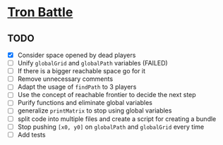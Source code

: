 # [Tron Battle](https://www.codingame.com/multiplayer/bot-programming/tron-battle)

## TODO

- [x] Consider space opened by dead players
- [ ] Unify `globalGrid` and `globalPath` variables (FAILED)
- [ ] If there is a bigger reachable space go for it
- [ ] Remove unnecessary comments
- [ ] Adapt the usage of `findPath` to 3 players
- [ ] Use the concept of reachable frontier to decide the next step
- [ ] Purify functions and eliminate global variables
- [ ] generalize `printMatrix` to stop using global variables
- [ ] split code into multiple files and create a script for creating a bundle
- [ ] Stop pushing `[x0, y0]` on `globalPath` and `globalGrid` every time
- [ ] Add tests
